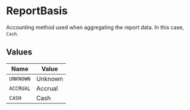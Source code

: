# ReportBasis

Accounting method used when aggregating the report data. In this case, `Cash`.


## Values

| Name      | Value     |
| --------- | --------- |
| `UNKNOWN` | Unknown   |
| `ACCRUAL` | Accrual   |
| `CASH`    | Cash      |